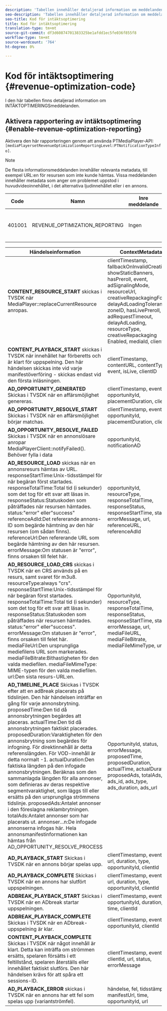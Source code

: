```yaml
---
description: 'Tabellen innehåller detaljerad information om meddelanden om intäktsoptimering. '
seo-description: 'Tabellen innehåller detaljerad information om meddelanden om intäktsoptimering. '
seo-title: Kod för intäktsoptimering
title: Kod för intäktsoptimering
translation-type: tm+mt
source-git-commit: df3d60874701383325be1afdd1ec5fe036f855f8
workflow-type: tm+mt
source-wordcount: '764'
ht-degree: 0%

---
```



# Kod för intäktsoptimering {#revenue-optimization-code}

I den här tabellen finns detaljerad information om INTÄKTOPTIMERINGSmeddelanden.

## Aktivera rapportering av intäktsoptimering {#enable-revenue-optimization-reporting}

Aktivera den här rapporteringen genom att använda PTMediaPlayer-API: `[mediaPlayersetRevenueOptimizationReportingLevel:PTNotificationTypeInfo]`.

>[!NOTE]
>
>De flesta informationsmeddelanden innehåller relevanta metadata, till exempel URL:en för resursen som inte kunde hämtas. Vissa meddelanden innehåller metadata som anger om problemet uppstod i huvudvideoinnehållet, i det alternativa ljudinnehållet eller i en annons.

| Code | Namn | Inre meddelande | Metadatanycklar | Kommentarer |
|---|---|---|---|---|
| 401001 | REVENUE_OPTIMIZATION_REPORTING | Ingen | Se tabellen nedan för metadatanycklar baserade på olika händelser. | Ingen |

| Händelseinformation | ContextMetadata |
|---|---|
| **CONTENT_RESOURCE_START** skickas i TVSDK när MediaPlayer::replaceCurrentResource anropas. | clientTimestamp, fallbackOnInvalidCreative, showStaticBanners, hasPreroll, event, adSignalingMode, resourceUrl, creativeRepackagingFormat, delayAdLoadingTolerance, zoneID, hasLivePreroll, adRequestTimeout, delayAdLoading, resourceType, creativeRepackaging Enabled, mediaId, clientId |
| **CONTENT_PLAYBACK_START** skickas i TVSDK när innehållet har förberetts och är klart för uppspelning. Den här händelsen skickas inte vid varje manifestöverföring - skickas endast vid den första inläsningen. | clientTimestamp, contentURL, contentType, event, isLive, clientID |
| **AD_OPPORTUNITY_GENERATED** Skickas i TVSDK när en affärsmöjlighet genereras. | clientTimestamp, event, opportunityId, placementDuration, clientId |
| **AD_OPPORTUNITY_RESOLVE_START** Skickas i TVSDK när en affärsmöjlighet börjar matchas. | clientTimestamp, event, opportunityId, placementDuration, clientId |
| **AD_OPPORTUNITY_RESOLVE_FAILED** Skickas i TVSDK när en annonslösare anropar MediaPlayerClient::notifyFailed(). Behöver fylla i data | opportunityId, notificationAD |
| **AD_RESOURCE_LOAD** skickas när en annonsresurs hämtas av URL. responseStartTime:Unix-tidsstämpel för när begäran först startades. responseTotalTime:Total tid (i sekunder) som det tog för ett svar att läsas in. responseStatus:Statuskoden som påträffades när resursen hämtades. status:&quot;error&quot; eller&quot;success&quot; referenceAdId:Det refererande annons-ID som begärde hämtning av den här resursen (om sådan finns). referenceUrl:Den refererande URL som begärde hämtning av den här resursen. errorMessage:Om statusen är &quot;error&quot;, finns orsaken till felet här. | opportunityId, resourceType, responseTotalTime, responseStatus, responseStartTime, status, errorMessage, url, referenceURL, referenceAdId |
| **AD_RESOURCE_LOAD_CRS** skickas i TVSDK när en CRS används på en resurs, samt svaret för m3u8. resourceType:always &quot;crs&quot;. responseStartTime:Unix-tidsstämpel för när begäran först startades. responseTotalTime:Total tid (i sekunder) som det tog för ett svar att läsas in. responseStatus:Statuskoden som påträffades när resursen hämtades. status:&quot;error&quot; eller&quot;success&quot;. errorMessage:Om statusen är &quot;error&quot;, finns orsaken till felet här. mediaFileUrl:Den ursprungliga mediefilens URL som markerades. mediaFileBitrate:Bithastigheten för den valda mediefilen. mediaFileMimeType: MIME-typen för den valda mediefilen. url:Den sista resurs-URL:en. | OpportunityId, resourceType, responseTotalTime, responseStatus, responseStartTime, status, errorMessage, url, mediaFileURL, mediaFileBitrate, mediaFileMimeType, url |
| **AD_TIMELINE_PLACE** Skickas i TVSDK efter att en adBreak placerats på tidslinjen. Den här händelsen inträffar en gång för varje annonsbrytning. proposedTime:Den tid då annonsbrytningen begärdes att placeras. actualTime:Den tid då annonsbrytningen faktiskt placerades. proposedDuration:Varaktigheten för den annonsbrytning som begärdes för infogning. För direktinnehåll är detta referenslängden. För VOD-innehåll är detta normalt -1. actualDuration:Den faktiska längden på den infogade annonsbrytningen. Beräknas som den sammanlagda längden för alla annonser, som definieras av deras respektive segmentvaraktighet, som läggs till eller ersätts på den ursprungliga strömmens tidslinje. proposedAds:Antalet annonser i den föreslagna reklambrytningen. totalAds:Antalet annonser som har placerats ut. annonser...n:De infogade annonserna infogas här. Hela annonsmanifestinformationen kan hämtas från AD_OPPORTUNITY_RESOLVE_PROCESS | OpportunityId, status, errorMessage, proposedTime, proposedDuration, actualTime, actualDuration, proposedAds, totalAds, ads_id, ads_type, ads_duration, ads_url |
| **AD_PLAYBACK_START** Skickas i TVSDK när en annons börjar spelas upp. | clientTimestamp, event, id, url, duration, type, opportunityId, clientId |
| **AD_PLAYBACK_COMPLETE** Skickas i TVSDK när en annons har slutfört uppspelningen. | clientTimestamp, event, id, url, duration, type, opportunityId, clientId |
| **ADBREAK_PLAYBACK_START** Skickas i TVSDK när en ADbreak startar uppspelningen. | clientTimestamp, event, opportunityId, duration, time, clientId |
| **ADBREAK_PLAYBACK_COMPLETE** Skickas i TVSDK när en ADbreak-uppspelning är klar. | clientTimestamp, event, opportunityId, clientId |
| **CONTENT_PLAYBACK_COMPLETE** Skickas i TVSDK när något innehåll är klart. Detta kan inträffa om strömmen ersätts, spelaren försätts i ett feltillstånd, spelaren återställs eller innehållet faktiskt slutförs. Den här händelsen krävs för att spåra ett sessions-ID. | clientTimestamp, event, clientId, url, status, errorMessage |
| **AD_PLAYBACK_ERROR** skickas i TVSDK när en annons har ett fel som spelas upp (variantströmfel). | händelse, fel, tidsstämpel, manifestUrl, time, opportunityId, url |
